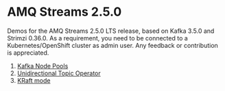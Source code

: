 # AMQ Streams 2.5.0

Demos for the AMQ Streams 2.5.0 LTS release, based on Kafka 3.5.0 and Strimzi 0.36.0.
As a requirement, you need to be connected to a Kubernetes/OpenShift cluster as admin user.
Any feedback or contribution is appreciated.

1. [Kafka Node Pools](/sessions/001)
2. [Unidirectional Topic Operator](/sessions/002)
3. [KRaft mode](/sessions/003)
